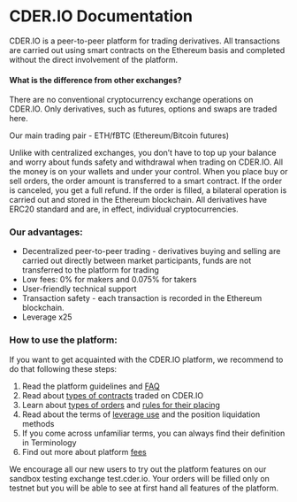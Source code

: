 # CDER.IO Documentation

CDER.IO is a peer-to-peer platform for trading derivatives. All transactions are carried out using smart contracts on the Ethereum basis and completed without the direct involvement of the platform. 

 

#### What is the difference from other exchanges?

There are no conventional cryptocurrency exchange operations on CDER.IO. Only derivatives, such as futures, options and swaps are traded here. 

Our main trading pair - ETH/fBTC (Ethereum/Bitcoin futures)

Unlike with centralized exchanges, you don’t have to top up your balance and worry about funds safety and withdrawal when trading on CDER.IO. All the money is on your wallets and under your control. 
When you place buy or sell orders, the order amount is transferred to a smart contract. If the order is canceled, you get a full refund. If the order is filled, a bilateral operation is carried out and stored in the Ethereum blockchain. All derivatives have ERC20 standard and are, in effect, individual cryptocurrencies.

 

### Our advantages:
<ul>
<li>Decentralized peer-to-peer trading - derivatives buying and selling are carried out directly between market participants, funds are not transferred to the platform for trading</li>
<li>Low fees: 0% for makers and 0.075% for takers</li>
<li>User-friendly technical support</li>
<li>Transaction safety - each transaction is recorded in the Ethereum blockchain.</li>
<li>Leverage x25</li>
</ul>

### How to use the platform:

If you want to get acquainted with the CDER.IO platform, we recommend to do that following these steps:

1. Read the platform guidelines and [FAQ](https://github.com/n0e1/cder-wiki/blob/master/FAQ.md)
2. Read about [types of contracts](https://github.com/n0e1/cder-wiki/blob/master/Contracts.md) traded on CDER.IO
3. Learn about [types of orders](https://github.com/n0e1/cder-wiki/blob/master/Order_Types.md) and [rules for their placing](https://github.com/n0e1/cder-wiki/blob/master/Order_Placing.md)
4. Read about the terms of [leverage use](https://github.com/n0e1/cder-wiki/blob/master/Leverage.md) and the position liquidation methods
5. If you come across unfamiliar terms, you can always find their definition in Terminology
6. Find out more about platform [fees](https://github.com/n0e1/cder-wiki/blob/master/Fees.md)

We encourage all our new users to try out the platform features on our sandbox testing exchange test.cder.io. Your orders will be filled only on testnet but you will be able to see at first hand all features of the platform. 
